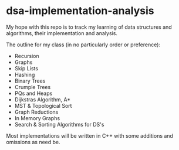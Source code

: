 # dsa-implementation-analysis

My hope with this repo is to track my learning of data structures and algorithms, their implementation and analysis.

The outline for my class (in no particularly order or preference):
* Recursion
* Graphs
* Skip Lists
* Hashing
* Binary Trees
* Crumple Trees
* PQs and Heaps
* Dijkstras Algorithm, A*
* MST & Topological Sort
* Graph Reductions
* In Memory Graphs
* Search & Sorting Algorithms for DS's

Most implementations will be written in C++ with some additions and omissions as need be.

